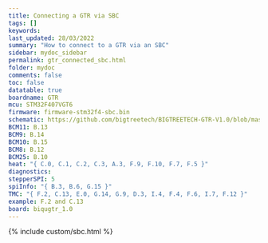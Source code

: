 ```yaml
---
title: Connecting a GTR via SBC
tags: []
keywords: 
last_updated: 28/03/2022
summary: "How to connect to a GTR via an SBC"
sidebar: mydoc_sidebar
permalink: gtr_connected_sbc.html
folder: mydoc
comments: false
toc: false
datatable: true
boardname: GTR
mcu: STM32F407VGT6
firmware: firmware-stm32f4-sbc.bin
schematic: https://github.com/bigtreetech/BIGTREETECH-GTR-V1.0/blob/master/BTT%20GTR%20V1.0/manual/GTR%20V1.0%20PIn.PDF
BCM11: B.13
BCM9: B.14
BCM10: B.15
BCM8: B.12
BCM25: B.10
heat: "{ C.0, C.1, C.2, C.3, A.3, F.9, F.10, F.7, F.5 }"
diagnostics: 
stepperSPI: 5
spiInfo: "{ B.3, B.6, G.15 }"
TMC: "{ F.2, C.13, E.0, G.14, G.9, D.3, I.4, F.4, F.6, I.7, F.12 }"
example: F.2 and C.13
board: biqugtr_1.0
---
```


{% include custom/sbc.html %}